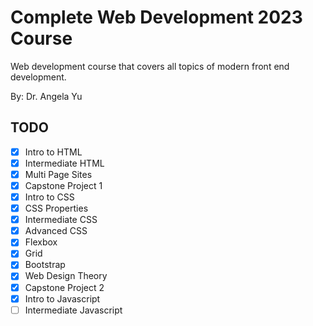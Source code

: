 # Complete Web Development 2023 Course

Web development course that covers all topics of modern front end development.

By: Dr. Angela Yu

## TODO

- [x] Intro to HTML
- [x] Intermediate HTML
- [x] Multi Page Sites
- [x] Capstone Project 1
- [x] Intro to CSS
- [x] CSS Properties
- [x] Intermediate CSS
- [x] Advanced CSS
- [x] Flexbox
- [x] Grid
- [x] Bootstrap
- [x] Web Design Theory
- [x] Capstone Project 2
- [x] Intro to Javascript
- [ ] Intermediate Javascript
